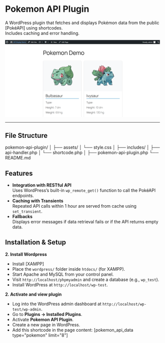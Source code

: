 # Pokemon API Plugin

A WordPress plugin that fetches and displays Pokémon data from the public [PokéAPI] using shortcodes.  
Includes caching and error handling.

![Pokemon API Plugin Screenshot](./assets/pokemon-api-page.png)

---

## File Structure

pokemon-api-plugin/
│
├── assets/
│ └── style.css
│
├── includes/
│ ├── api-handler.php
│ └── shortcode.php
│
├── pokemon-api-plugin.php
└── README.md

## Features

- **Integration with RESTful API**  
  Uses WordPress’s built-in `wp_remote_get()` function to call the PokéAPI endpoints.
- **Caching with Transients**  
  Repeated API calls within 1 hour are served from cache using `set_transient`.
- **Fallbacks**  
  Displays error messages if data retrieval fails or if the API returns empty data.

## Installation & Setup

**2. Install Wordpress**
- Install [XAMPP]
- Place the `wordpress/` folder inside `htdocs/` (for XAMPP).
- Start Apache and MySQL from your control panel.
- Visit `http://localhost/phpmyadmin` and create a database (e.g., `wp_test`).
- Install WordPress at `http://localhost/wp-test`.

**2. Activate and view plugin**
- Log into the WordPress admin dashboard at `http://localhost/wp-test/wp-admin`.
- Go to **Plugins → Installed Plugins**.
- Activate **Pokemon API Plugin**.
- Create a new page in WordPress.
- Add this shortcode in the page content: [pokemon_api_data type="pokemon" limit="8"]


